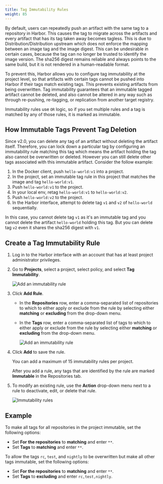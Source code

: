 ```yaml
---
title: Tag Immutability Rules
weight: 85
---
```


By default, users can repeatedly push an artifact with the same tag to a repository in Harbor. This causes the tag to migrate across the artifacts and every artifact that has its tag taken away becomes tagless. This is due to Distribution/Distribution upstream which does not enforce the mapping between an image tag and the image digest. This can be undesirable in certain cases, because the tag can no longer be trusted to identify the image version. The sha256 digest remains reliable and always points to the same build, but it is not rendered in a human-readable format.

To prevent this, Harbor allows you to configure tag immutability at the project level, so that artifacts with certain tags cannot be pushed into Harbor if their tags match existing tags. This prevents existing artifacts from being overwritten. Tag immutability guarantees that an immutable tagged artifact cannot be deleted, and also cannot be altered in any way such as through re-pushing, re-tagging, or replication from another target registry.

Immutability rules use `OR` logic, so if you set multiple rules and a tag is matched by any of those rules, it is marked as immutable.

## How Immutable Tags Prevent Tag Deletion

Since v2.0, you can delete any tag of an artifact without deleting the artifact itself. Therefore, you can lock down a particular tag by configuring an immutability rule matching this tag which means the artifact holding the tag also cannot be overwritten or deleted. However you can still delete other tags associated with this immutable artifact. Consider the follow example:

1. In the Docker client, push `hello-world:v1` into a project.
1. In the project, set an immutable tag rule in this project that matches the image and tag `hello-world:v1`.
1. Push `hello-world:v1` to the project.
1. In your local env, retag `hello-world:v1` to `hello-world:v2`.
1. Push `hello-world:v2` to the project.
1. In the Harbor interface, attempt to delete tag `v1` and `v2` of `hello-world` sequentially.

In this case, you cannot delete tag `v1` as it's an immutable tag and you cannot delete the artifact `hello-world` holding this tag. But you can delete tag `v2` even it shares the sha256 digest with `v1`.

## Create a Tag Immutability Rule

1. Log in to the Harbor interface with an account that has at least project administrator privileges.
1. Go to **Projects**, select a project, select policy, and select **Tag Immutability**.

    ![Add an immutability rule](../../../img/tag-immutability.png)

1. Click **Add Rule**.

    - In the **Repositories** row, enter a comma-separated list of repositories to which to either apply or exclude from the rule by selecting either **matching** or **excluding** from the drop-down menu.
    - In the **Tags** row, enter a comma-separated list of tags to which to either apply or exclude from the rule by selecting either **matching** or **excluding** from the drop-down menu.

      ![Add an immutability rule](../../../img/add-immutability-rule.png)
1. Click **Add** to save the rule.

    You can add a maximum of 15 immutability rules per project.

    After you add a rule, any tags that are identified by the rule are marked **Immutable** in the Repositories tab.
1. To modify an existing rule, use the **Action** drop-down menu next to a rule to deactivate, edit, or delete that rule.

    ![Immutability rules](../../../img/edit-tag-immutability.png)

## Example

To make all tags for all repositories in the project immutable, set the following options:

- Set **For the repositories** to **matching** and enter `**`.
- Set **Tags** to **matching** and enter `**`.

To allow the tags `rc`, `test`, and `nightly` to be overwritten but make all other tags immutable, set the following options:

- Set **For the repositories** to **matching** and enter `**`.
- Set **Tags** to **excluding** and enter `rc,test,nightly`.
